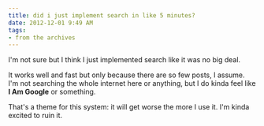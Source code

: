 ```yaml
---
title: did i just implement search in like 5 minutes?
date: 2012-12-01 9:49 AM
tags:
- from the archives
---
```


I'm not sure but I think I just implemented search like it was no big deal.

It works well and fast but only because there are so few posts, I assume. I'm not searching the whole internet here or anything, but I do kinda feel like **I Am Google** or something.

That's a theme for this system: it will get worse the more I use it. I'm kinda excited to ruin it.
